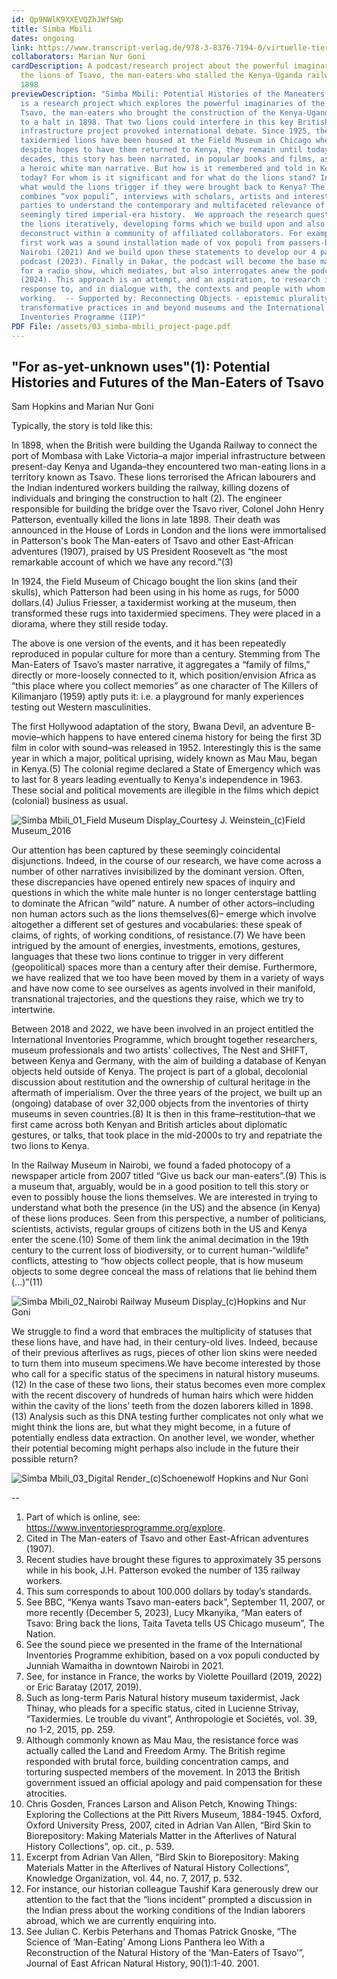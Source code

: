 ```yaml
---
id: Qp9NWlK9XXEVQZhJWfSWp
title: Simba Mbili
dates: ongoing
link: https://www.transcript-verlag.de/978-3-8376-7194-0/virtuelle-tiere/?c=311033778
collaborators: Marian Nur Goni
cardDescription: A podcast/research project about the powerful imaginaries of
  the lions of Tsavo, the man-eaters who stalled the Kenya-Uganda railway in
  1898
previewDescription: "Simba Mbili: Potential Histories of the Maneaters of Tsavo
  is a research project which explores the powerful imaginaries of the lions of
  Tsavo, the man-eaters who brought the construction of the Kenya-Uganda railway
  to a halt in 1898. That two lions could interfere in this key British imperial
  infrastructure project provoked international debate. Since 1925, the
  taxidermied lions have been housed at the Field Museum in Chicago where,
  despite hopes to have them returned to Kenya, they remain until today.  Over
  decades, this story has been narrated, in popular books and films, as part of
  a heroic white man narrative. But how is it remembered and told in Kenya
  today? For whom is it significant and for what do the lions stand? Indeed,
  what would the lions trigger if they were brought back to Kenya? The podcast
  combines “vox populi”, interviews with scholars, artists and interested
  parties to understand the contemporary and multifaceted relevance of this
  seemingly tired imperial-era history.  We approach the research question of
  the lions iteratively, developing forms which we build upon and also
  deconstruct within a community of affiliated collaborators. For example, our
  first work was a sound installation made of vox populi from passers-by in
  Nairobi (2021) And we build upon these statements to develop our 4 part
  podcast (2023). Finally in Dakar, the podcast will become the base material
  for a radio show, which mediates, but also interrogates anew the podcast
  (2024). This approach is an attempt, and an aspiration, to research in
  response to, and in dialogue with, the contexts and people with whom are
  working.  -- Supported by: Reconnecting Objects - epistemic plurality and
  transformative practices in and beyond museums and the International
  Inventories Programme (IIP)"
PDF File: /assets/03_simba-mbili_project-page.pdf
---
```

## "For as-yet-unknown uses"(1): Potential Histories and Futures of the Man-Eaters of Tsavo

Sam Hopkins and Marian Nur Goni

Typically, the story is told like this: 

In 1898, when the British were building the Uganda Railway to connect the port of Mombasa with Lake Victoria–a major imperial infrastructure between present-day Kenya and Uganda–they encountered two man-eating lions in a territory known as Tsavo. These lions terrorised the African labourers and the Indian indentured workers building the railway, killing dozens of individuals and bringing the construction to halt (2). The engineer responsible for building the bridge over the Tsavo river, Colonel John Henry Patterson, eventually killed the lions in late 1898. Their death was announced in the House of Lords in London and the lions were immortalised in Patterson's book The Man-eaters of Tsavo and other East-African adventures (1907), praised by US President Roosevelt as “the most remarkable account of which we have any record.”(3)

In 1924, the Field Museum of Chicago bought the lion skins (and their skulls), which Patterson had been using in his home as rugs, for 5000 dollars.(4) Julius Friesser, a taxidermist working at the museum, then transformed these rugs into taxidermied specimens. They were placed in a diorama, where they still reside today.

The above is one version of the events, and it has been repeatedly reproduced in popular culture for more than a century. Stemming from The Man-Eaters of Tsavo’s master narrative, it aggregates a “family of films,” directly or more-loosely connected to it, which position/envision Africa as “this place where you collect memories” as one character of The Killers of Kilimanjaro (1959) aptly puts it: i.e. a playground for manly experiences testing out Western masculinities. 

The first Hollywood adaptation of the story, Bwana Devil, an adventure B-movie–which happens to have entered cinema history for being the first 3D film in color with sound–was released in 1952. Interestingly this is the same year in which a major, political uprising, widely known as Mau Mau, began in Kenya.(5) The colonial regime declared a State of Emergency which was to last for 8 years leading eventually to Kenya's independence in 1963. These social and political movements are illegible in the films which depict (colonial) business as usual. 

![](/assets/simba-mbili_01_field-museum-display_2016_courtesy-j.-weinstein_-c-field-museum-1.jpg "Simba Mbili_01_Field Museum Display_Courtesy J. Weinstein_(c)Field Museum_2016")

Our attention has been captured by these seemingly coincidental disjunctions. Indeed, in the course of our research, we have come across a number of other narratives invisibilized by the dominant version. Often, these discrepancies have opened entirely new spaces of inquiry and questions in which the white male hunter is no longer centerstage battling to dominate the African “wild” nature. A number of other actors–including non human actors such as the lions themselves(6)– emerge which involve altogether a different set of gestures and vocabularies: these speak of claims, of rights, of working conditions, of resistance.(7) We have been intrigued by the amount of energies, investments, emotions, gestures, languages that these two lions continue to trigger in very different (geopolitical) spaces more than a century after their demise. Furthermore, we have realized that we too have been moved by them in a variety of ways and have now come to see ourselves as agents involved in their manifold, transnational trajectories, and the questions they raise, which we try to intertwine.

Between 2018 and 2022, we have been involved in an project entitled the International Inventories Programme, which brought together researchers, museum professionals and two artists' collectives, The Nest and SHIFT, between Kenya and Germany, with the aim of building a database of Kenyan objects held outside of Kenya. The project is part of a global, decolonial discussion about restitution and the ownership of cultural heritage in the aftermath of imperialism. Over the three years of the project, we built up an (ongoing) database of over 32,000 objects from the inventories of thirty museums in seven countries.(8) It is then in this frame–restitution–that we first came across both Kenyan and British articles about diplomatic gestures, or talks, that took place in the mid-2000s to try and repatriate the two lions to Kenya. 

In the Railway Museum in Nairobi, we found a faded photocopy of a newspaper article from 2007 titled “Give us back our man-eaters”.(9) This is a museum that, arguably, would be in a good position to tell this story or even to possibly house the lions themselves. We are interested in trying to understand what both the presence (in the US) and the absence (in Kenya) of these lions produces. Seen from this perspective, a number of politicians, scientists, activists, regular groups of citizens both in the US and Kenya enter the scene.(10) Some of them link the animal decimation in the 19th century to the current loss of biodiversity, or to current human-“wildlife” conflicts, attesting to “how objects collect people, that is how museum objects to some degree conceal the mass of relations that lie behind them (...)”(11) 

![](/assets/simba-mbili_02_nairobi-railway-museum-display_2021_-c-hopkins-and-nur-goni-2.jpg "Simba Mbili_02_Nairobi Railway Museum Display_(c)Hopkins and Nur Goni")

We struggle to find a word that embraces the multiplicity of statuses that these lions have, and have had, in their century-old lives. Indeed, because of their previous afterlives as rugs, pieces of other lion skins were needed to turn them into museum specimens.We have become interested by those who call for a specific status of the specimens in natural history museums.(12) In the case of these two lions, their status becomes even more complex with the recent discovery of hundreds of human hairs which were hidden within the cavity of the lions’ teeth from the dozen laborers killed in 1898.(13) Analysis such as this DNA testing further complicates not only what we might think the lions are, but what they might become, in a future of potentially endless data extraction. On another level, we wonder, whether their potential becoming might perhaps also include in the future their possible return?

![](/assets/simba-mbili_03_digital-render_2023_-c-schoenewolf-hopkins-and-nur-goni-3.jpg "Simba Mbili_03_Digital Render_(c)Schoenewolf Hopkins and Nur Goni")

\--

1. Part of which is online, see: https://www.inventoriesprogramme.org/explore. 
2. Cited in The Man-eaters of Tsavo and other East-African adventures (1907).
3. Recent studies have brought these figures to approximately 35 persons while in his book, J.H. Patterson evoked the number of 135 railway workers. 
4. This sum corresponds to about 100.000 dollars by today’s standards.
5. See BBC, “Kenya wants Tsavo man-eaters back”, September 11, 2007, or more recently (December 5, 2023), Lucy Mkanyika, “Man eaters of Tsavo: Bring back the lions, Taita Taveta tells US Chicago museum”, The Nation.	
6. See the sound piece we presented in the frame of the International Inventories Programme exhibition, based on a vox populi conducted by Junniah Wamaitha in downtown Nairobi in 2021.
7. See, for instance in France, the works by Violette Pouillard (2019, 2022) or Eric Baratay (2017, 2019).
8. Such as long-term Paris Natural history museum taxidermist, Jack Thinay, who pleads for a specific status, cited in Lucienne Strivay, “Taxidermies. Le trouble du vivant”, Anthropologie et Sociétés, vol. 39, no 1-2, 2015, pp. 259.
9. Although commonly known as Mau Mau, the resistance force was actually called the Land and Freedom Army. The British regime responded with brutal force, building concentration camps, and torturing suspected members of the movement. In 2013 the British government issued an official apology and paid compensation for these atrocities.
10. Chris Gosden, Frances Larson and Alison Petch, Knowing Things: Exploring the Collections at the Pitt Rivers Museum, 1884-1945. Oxford, Oxford University Press, 2007, cited in Adrian Van Allen, “Bird Skin to Biorepository: Making Materials Matter in the Afterlives of Natural History Collections”, op. cit., p. 539.
11. Excerpt from Adrian Van Allen, “Bird Skin to Biorepository: Making Materials Matter in the Afterlives of Natural History Collections”,  Knowledge Organization, vol. 44, no. 7, 2017, p. 532.
12. For instance, our historian colleague Taushif Kara generously drew our attention to the fact that the “lions incident” prompted a discussion in the Indian press about the working conditions of the Indian laborers abroad, which we are currently enquiring into.
13. See Julian C. Kerbis Peterhans and Thomas Patrick Gnoske, “The Science of ‘Man-Eating’ Among Lions Panthera leo With a Reconstruction of the Natural History of the ‘Man-Eaters of Tsavo’”, Journal of East African Natural History, 90(1):1-40. 2001.
